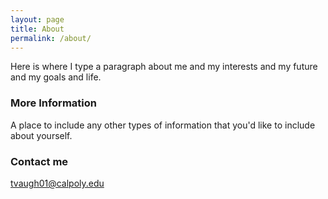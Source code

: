 ```yaml
---
layout: page
title: About
permalink: /about/
---
```


Here is where I type a paragraph about me and my interests and my future and my goals and life. 

### More Information

A place to include any other types of information that you'd like to include about yourself.

### Contact me

[tvaugh01@calpoly.edu](tvaugh01@calpoly.edu)

